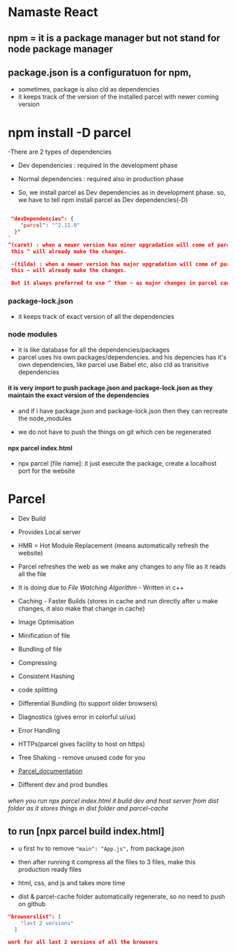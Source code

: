 # Namaste React

## npm = it is a package manager but not stand for node package manager

## package.json is a configuratuon for npm, 
- sometimes, package is also cld as dependencies
- it keeps track of the version of the installed parcel with newer coming version

# npm install -D parcel
-There are 2 types of dependencies
- Dev dependencies : required in the development phase 
- Normal dependencies : required also in production phase

- So, we install parcel as Dev dependencies as in development phase. so, we have to tell npm install parcel as Dev dependencies(-D)



```json

 "devDependencies": {
    "parcel": "^2.11.0"
  }"
`
^(caret) : when a newer version has minor upgradation will come of parces,
 this ^ will already make the changes.

 ~(tilda) : when a newer version has major upgradation will come of parces,
 this ~ will already make the changes.

 But it always preferred to use ^ than ~ as major changes in parcel can break or disrupt your application in different ways`
```

### package-lock.json 
- it keeps track of exact version of all the dependencies 

### node modules
- it is like database for all the dependencies/packages
- parcel uses his own packages/dependencies. and his depencies has it's own dependencies, like parcel use Babel etc, also cld as transitive dependencies

#### it is very import to push package.json and package-lock.json as they maintain the exact version of the dependencies
- and if i have package.json and package-lock.json then they can recreate the node_modules

- we do not have to push the things on git which cen be regenerated

#### npx parcel index.html
- npx parcel [file name]: it just execute the package, create a localhost port for the website

# Parcel
- Dev Build
- Provides Local server
- HMR = Hot Module Replacement (means automatically refresh the website)
- Parcel refreshes the web as we make any changes to any file as it reads all the file
- It is doing due to *File Watching Algorithm* - Written in c++
- Caching - Faster Builds (stores in cache and run directly after u make changes, it also make that change in cache)
- Image Optimisation
- Minification of file
- Bundling of file
- Compressing
- Consistent Hashing
- code splitting
- Differential Bundling (to support older browsers)
- Diagnostics (gives error in colorful ui/ux)
- Error Handling
- HTTPs(parcel gives facility to host on https)
- Tree Shaking - remove unused code for you

- [Parcel_documentation](https://parceljs.org/docs/)

- Different dev and prod bundles

###### when you run *npx parcel index.html* it build dev and host server from dist folder as it stores things in dist folder and parcel-cache

## to run [npx parcel build index.html]
- u first hv to remove `"main": "App.js",` from package.json
- then after running it compress all the files to 3 files, make this production ready files
- html, css, and js and takes more time

- dist & parcel-cache folder automatically regenerate, so no need to push on github

```json
"browserslist": [
    "last 2 versions"
  ]

work for all last 2 versions of all the browsers
```
